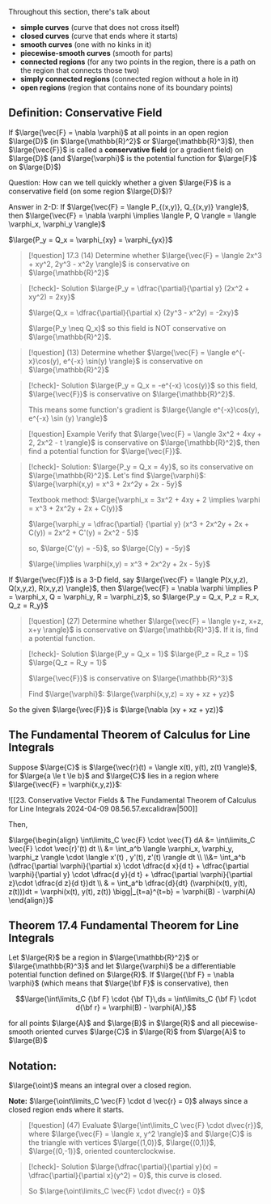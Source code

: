 Throughout this section, there's talk about
- **simple curves** (curve that does not cross itself)
- **closed curves** (curve that ends where it starts)
- **smooth curves** (one with no kinks in it)
- **piecewise-smooth curves** (smooth for parts)
- **connected regions** (for any two points in the region, there is a path on the region that connects those two)
- **simply connected regions** (connected region without a hole in it)
- **open regions** (region that contains none of its boundary points)

## Definition: Conservative Field

If $\large{\vec{F} = \nabla \varphi}$ at all points in an open region $\large{D}$ (in $\large{\mathbb{R}^2}$ or $\large{\mathbb{R}^3}$), then $\large{\vec{F}}$ is called a **conservative field** (or a gradient field) on $\large{D}$ (and $\large{\varphi}$ is the potential function for $\large{F}$ on $\large{D}$)

Question: How can we tell quickly whether a given $\large{F}$ is a conservative field (on some region $\large{D}$)?

Answer in 2-D: If $\large{\vec{F} = \langle P_{(x,y)}, Q_{(x,y)} \rangle}$, then
$\large{\vec{F} = \nabla \varphi \implies \langle P, Q \rangle = \langle \varphi_x, \varphi_y \rangle}$

$\large{P_y = Q_x = \varphi_{xy} = \varphi_{yx}}$

>[!question] 17.3 (14)
>Determine whether $\large{\vec{F} = \langle 2x^3 + xy^2, 2y^3 - x^2y \rangle}$ is conservative on $\large{\mathbb{R}^2}$

>[!check]- Solution
>$\large{P_y = \dfrac{\partial}{\partial y} (2x^2 + xy^2) = 2xy}$
>
>$\large{Q_x = \dfrac{\partial}{\partial x} (2y^3 - x^2y) = -2xy}$
>
>$\large{P_y \neq Q_x}$ so this field is NOT conservative on $\large{\mathbb{R}^2}$.

>[!question] (13)
>Determine whether $\large{\vec{F} = \langle e^{-x}\cos(y), e^{-x} \sin(y) \rangle}$ is conservative on $\large{\mathbb{R}^2}$

>[!check]- Solution
>$\large{P_y = Q_x = -e^{-x} \cos(y)}$
>so this field, $\large{\vec{F}}$ is conservative on $\large{\mathbb{R}^2}$.
> 
> This means some function's gradient is $\large{\langle e^{-x}\cos(y), e^{-x} \sin (y) \rangle}$

>[!question] Example
>Verify that $\large{\vec{F} = \langle 3x^2 + 4xy + 2, 2x^2 - t \rangle}$ is conservative on $\large{\mathbb{R}^2}$, then find a potential function for $\large{\vec{F}}$.

>[!check]- Solution:
>$\large{P_y = Q_x = 4y}$, so its conservative on $\large{\mathbb{R}^2}$.
>Let's find $\large{\varphi}$: 
>$\large{\varphi(x,y) = x^3 + 2x^2y + 2x - 5y}$
> 
> Textbook method:
> $\large{\varphi_x = 3x^2 + 4xy + 2 \implies \varphi = x^3 + 2x^2y + 2x + C(y)}$
> 
> $\large{\varphi_y = \dfrac{\partial} {\partial y} (x^3 + 2x^2y + 2x + C(y)) = 2x^2 + C'(y) = 2x^2 - 5}$
>
> so, $\large{C'(y) = -5}$, so $\large{C(y) = -5y}$
> 
> $\large{\implies \varphi(x,y) = x^3 + 2x^2y + 2x - 5y}$

If $\large{\vec{F}}$ is a 3-D field, say $\large{\vec{F} = \langle P(x,y,z), Q(x,y,z), R(x,y,z) \rangle}$, then
$\large{\vec{F} = \nabla \varphi \implies P = \varphi_x, Q = \varphi_y, R = \varphi_z}$, so $\large{P_y = Q_x, P_z = R_x, Q_z = R_y}$

>[!question] (27)
>Determine whether $\large{\vec{F} = \langle y+z, x+z, x+y \rangle}$ is conservative on $\large{\mathbb{R}^3}$. If it is, find a potential function.

>[!check]- Solution
>$\large{P_y = Q_x = 1}$
>$\large{P_z = R_z = 1}$
>$\large{Q_z = R_y = 1}$
> 
> $\large{\vec{F}}$ is conservative on $\large{\mathbb{R}^3}$
> 
> Find $\large{\varphi}$:
> $\large{\varphi(x,y,z) = xy + xz + yz}$

So the given $\large{\vec{F}}$ is $\large{\nabla (xy + xz + yz)}$

## The Fundamental Theorem of Calculus for Line Integrals

Suppose $\large{C}$ is $\large{\vec{r}(t) = \langle x(t), y(t), z(t) \rangle}$, for $\large{a \le t \le b}$ and $\large{C}$ lies in a region where $\large{\vec{F} = \varphi(x,y,z)}$:

![[23. Conservative Vector Fields & The Fundamental Theorem of Calculus for Line Integrals 2024-04-09 08.56.57.excalidraw|500]]

Then,

$\large{\begin{align} \int\limits_C \vec{F} \cdot \vec{T} dA &= \int\limits_C \vec{F} \cdot \vec{r}'(t) dt \\ &= \int_a^b \langle \varphi_x, \varphi_y, \varphi_z \rangle \cdot \langle x'(t) , y'(t), z'(t) \rangle dt \\ \\&= \int_a^b (\dfrac{\partial \varphi}{\partial x} \cdot \dfrac{d x}{d t} + \dfrac{\partial \varphi}{\partial y} \cdot \dfrac{d y}{d t} + \dfrac{\partial \varphi}{\partial z}\cdot \dfrac{d z}{d t})dt \\ & = \int_a^b \dfrac{d}{dt} (\varphi(x(t), y(t), z(t)))dt = \varphi(x(t), y(t), z(t)) \bigg|_{t=a}^{t=b} = \varphi(B) - \varphi(A) \end{align}}$

## Theorem 17.4 Fundamental Theorem for Line Integrals
Let $\large{R}$ be a region in $\large{\mathbb{R}^2}$ or $\large{\mathbb{R}^3}$ and let $\large{\varphi}$ be a differentiable potential function defined on $\large{R}$. If $\large{{\bf F} = \nabla \varphi}$ (which means that $\large{\bf F}$ is conservative), then

$$\large{\int\limits_C {\bf F} \cdot {\bf T}\,ds = \int\limits_C {\bf F} \cdot d{\bf r} = \varphi(B) - \varphi(A),}$$

for all points $\large{A}$ and $\large{B}$ in $\large{R}$ and all piecewise-smooth oriented curves $\large{C}$ in $\large{R}$ from $\large{A}$ to $\large{B}$

## Notation:

$\large{\oint}$ means an integral over a closed region.

**Note:**
$\large{\oint\limits_C \vec{F} \cdot d \vec{r} = 0}$ always since a closed region ends where it starts.

>[!question] (47) 
>Evaluate $\large{\int\limits_C \vec{F} \cdot d\vec{r}}$, where $\large{\vec{F} = \langle x, y^2 \rangle}$ and $\large{C}$ is the triangle with vertices $\large{(1,0)}$, $\large{(0,1)}$, $\large{(0,-1)}$, oriented counterclockwise.

>[!check]- Solution
>$\large{\dfrac{\partial}{\partial y}(x) = \dfrac{\partial}{\partial x}(y^2) = 0}$, this curve is closed.
>
>So $\large{\oint\limits_C \vec{F} \cdot d\vec{r} = 0}$